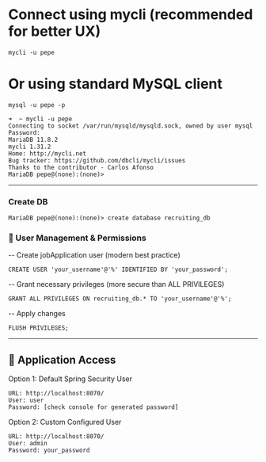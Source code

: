 # Connect using mycli (recommended for better UX)

    mycli -u pepe

# Or using standard MySQL client

    mysql -u pepe -p

```
➜  ~ mycli -u pepe
Connecting to socket /var/run/mysqld/mysqld.sock, owned by user mysql
Password: 
MariaDB 11.8.2
mycli 1.31.2
Home: http://mycli.net
Bug tracker: https://github.com/dbcli/mycli/issues
Thanks to the contributor - Carlos Afonso
MariaDB pepe@(none):(none)> 
```

---

### Create DB

    MariaDB pepe@(none):(none)> create database recruiting_db

### 👥 User Management & Permissions

-- Create jobApplication user (modern best practice)

```
CREATE USER 'your_username'@'%' IDENTIFIED BY 'your_password';
```

-- Grant necessary privileges (more secure than ALL PRIVILEGES)

```
GRANT ALL PRIVILEGES ON recruiting_db.* TO 'your_username'@'%';
```

-- Apply changes

```
FLUSH PRIVILEGES;
```

---

## 👤 Application Access

Option 1: Default Spring Security User

```
URL: http://localhost:8070/
User: user
Password: [check console for generated password]
```

Option 2: Custom Configured User

```
URL: http://localhost:8070/
User: admin
Password: your_password
```
